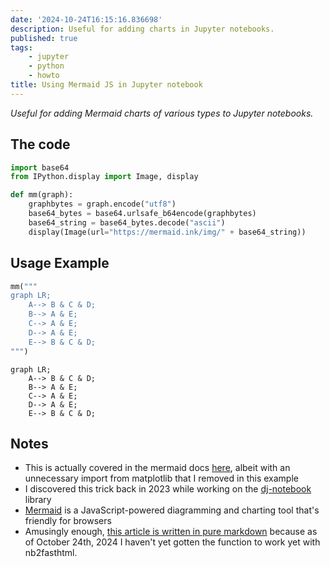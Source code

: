 ```yaml
---
date: '2024-10-24T16:15:16.836698'
description: Useful for adding charts in Jupyter notebooks.
published: true
tags: 
    - jupyter
    - python
    - howto
title: Using Mermaid JS in Jupyter notebook
---
```


_Useful for adding Mermaid charts of various types to Jupyter notebooks._


## The code

```python
import base64
from IPython.display import Image, display

def mm(graph):
    graphbytes = graph.encode("utf8")
    base64_bytes = base64.urlsafe_b64encode(graphbytes)
    base64_string = base64_bytes.decode("ascii")
    display(Image(url="https://mermaid.ink/img/" + base64_string))
```


## Usage Example

```python
mm("""
graph LR;
    A--> B & C & D;
    B--> A & E;
    C--> A & E;
    D--> A & E;
    E--> B & C & D;
""")
```


```mermaid
graph LR;
    A--> B & C & D;
    B--> A & E;
    C--> A & E;
    D--> A & E;
    E--> B & C & D;
```

## Notes

- This is actually covered in the mermaid docs [here](https://mermaid.js.org/ecosystem/tutorials.html?#jupyter-integration-with-mermaid-js), albeit with an unnecessary import from matplotlib that I removed in this example
- I discovered this trick back in 2023 while working on the [dj-notebook](https://github.com/pydanny/dj-notebook) library
- [Mermaid](https://mermaid.js.org/) is a JavaScript-powered diagramming and charting tool that's friendly for browsers
- Amusingly enough, [this article is written in pure markdown](https://github.com/pydanny/daniel-blog-fasthtml/blob/main/posts/2024/using-mermaidjs-in-jupyter-notebooks.md) because as of October 24th, 2024 I haven't yet gotten the function to work yet with nb2fasthtml.